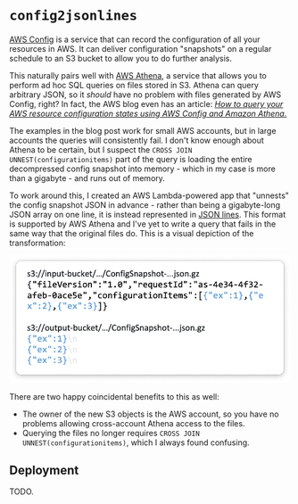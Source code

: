# `config2jsonlines`

[AWS Config](https://aws.amazon.com/config/) is a service that can record the
configuration of all your resources in AWS. It can deliver configuration "snapshots"
on a regular schedule to an S3 bucket to allow you to do further analysis.

This naturally pairs well with [AWS Athena](https://aws.amazon.com/athena/), a
service that allows you to perform ad hoc SQL queries on files stored in S3. Athena
can query arbitrary JSON, so it _should_ have no problem with files generated
by AWS Config, right? In fact, the AWS blog even has an article:
[_How to query your AWS resource configuration states using AWS Config and Amazon Athena_.](https://aws.amazon.com/blogs/mt/how-to-query-your-aws-resource-configuration-states-using-aws-config-and-amazon-athena/)

The examples in the blog post work for small AWS accounts, but in large accounts the 
queries will consistently fail. I don't know enough about Athena to be certain, but I suspect the 
`CROSS JOIN UNNEST(configurationitems)` part of the query is loading the entire
decompressed config snapshot into memory - which in my case is more than a gigabyte -
and runs out of memory.

To work around this, I created an AWS Lambda-powered app that "unnests" the config
snapshot JSON in advance - rather than being a gigabyte-long JSON array on one line,
it is instead represented in [JSON lines](http://jsonlines.org/). This format is
supported by AWS Athena and I've yet to write a query that fails in the same way 
that the original files do. This is a visual depiction of the transformation:

![](readme-picture.png)

There are two happy coincidental benefits to this as well:

* The owner of the new S3 objects is the AWS account, so you have no problems
  allowing cross-account Athena access to the files.
* Querying the files no longer requires `CROSS JOIN UNNEST(configurationitems)`,
  which I always found confusing.
  
## Deployment

TODO.
